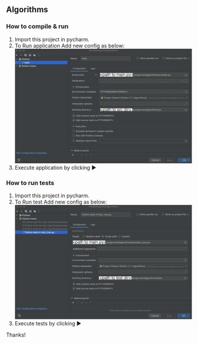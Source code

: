 ## Algorithms


### How to compile & run

1. Import this project in pycharm.
2. To Run application Add new config as below:
![Alt text](./images/main_config.jpg "Run configuration")
3. Execute application by clicking :arrow_forward:


### How to run tests
1. Import this project in pycharm.
2. To Run test Add new config as below:
![Alt text](./images/test_config.jpg "Run configuration")
3. Execute tests by clicking :arrow_forward:

Thanks!